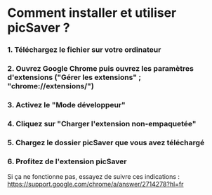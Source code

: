 # Comment installer et utiliser picSaver ?

### 1. Téléchargez le fichier sur votre ordinateur

### 2. Ouvrez Google Chrome puis ouvrez les paramètres d'extensions ("Gérer les extensions" ; "chrome://extensions/")

### 3. Activez le "Mode développeur"

### 4. Cliquez sur "Charger l'extension non-empaquetée"

### 5. Chargez le dossier picSaver que vous avez téléchargé

### 6. Profitez de l'extension picSaver



Si ça ne fonctionne pas, essayez de suivre ces indications : https://support.google.com/chrome/a/answer/2714278?hl=fr
